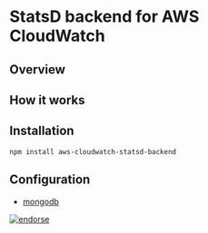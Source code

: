 # StatsD backend for AWS CloudWatch

## Overview

## How it works

## Installation

    npm install aws-cloudwatch-statsd-backend

## Configuration
- [mongodb](https://github.com/appsattic/node-awssum)

[![endorse](http://api.coderwall.com/camitz/endorsecount.png)](http://coderwall.com/camitz)